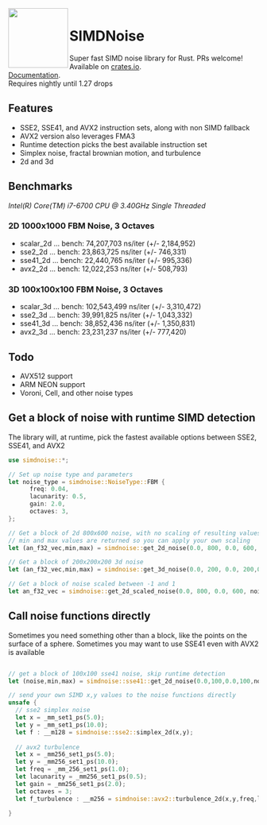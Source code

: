 <img align="left" width="120" src="https://raw.githubusercontent.com/jackmott/rust-simd-noise/master/logo.jpg"/>

# SIMDNoise
Super fast SIMD noise library for Rust. PRs welcome!  
Available on [crates.io](https://crates.io/crates/simdnoise).  
[Documentation](https://docs.rs/simdnoise/1.0.2/simdnoise/).  
Requires nightly until 1.27 drops  

## Features

* SSE2, SSE41, and AVX2 instruction sets, along with non SIMD fallback
* AVX2 version also leverages FMA3
* Runtime detection picks the best available instruction set
* Simplex noise, fractal brownian motion, and turbulence
* 2d and 3d

## Benchmarks
*Intel(R) Core(TM) i7-6700 CPU @ 3.40GHz*
*Single Threaded*

### 2D 1000x1000 FBM Noise, 3 Octaves

* scalar_2d ... bench:  74,207,703 ns/iter (+/- 2,184,952)
* sse2_2d   ... bench:  23,863,725 ns/iter (+/- 746,331)
* sse41_2d  ... bench:  22,440,765 ns/iter (+/- 995,336)
* avx2_2d   ... bench:  12,022,253 ns/iter (+/- 508,793)

### 3D 100x100x100 FBM Noise, 3 Octaves

* scalar_3d ... bench: 102,543,499 ns/iter (+/- 3,310,472)
* sse2_3d   ... bench:  39,991,825 ns/iter (+/- 1,043,332)
* sse41_3d  ... bench:  38,852,436 ns/iter (+/- 1,350,831)
* avx2_3d   ... bench:  23,231,237 ns/iter (+/- 777,420)

## Todo

* AVX512 support
* ARM NEON support
* Voroni, Cell, and other noise types

## Get a block of noise with runtime SIMD detection

The library will, at runtime, pick the fastest available options between SSE2, SSE41, and AVX2

```rust
use simdnoise::*;

// Set up noise type and parameters
let noise_type = simdnoise::NoiseType::FBM {
      freq: 0.04,
      lacunarity: 0.5,
      gain: 2.0,
      octaves: 3,
}; 

// Get a block of 2d 800x600 noise, with no scaling of resulting values
// min and max values are returned so you can apply your own scaling
let (an_f32_vec,min,max) = simdnoise::get_2d_noise(0.0, 800, 0.0, 600, noise_type);

// Get a block of 200x200x200 3d noise
let (an_f32_vec,min,max) = simdnoise::get_3d_noise(0.0, 200, 0.0, 200,0.0, 200, noise_type);

// Get a block of noise scaled between -1 and 1
let an_f32_vec = simdnoise::get_2d_scaled_noise(0.0, 800, 0.0, 600, noise_type,-1.0,1.0);
```

## Call noise functions directly
Sometimes you need something other than a block, like the points on the surface of a sphere.
Sometimes you may want to use SSE41 even with AVX2 is available

```rust

// get a block of 100x100 sse41 noise, skip runtime detection
let (noise,min,max) = simdnoise::sse41::get_2d_noise(0.0,100,0.0,100,noise_type);

// send your own SIMD x,y values to the noise functions directly
unsafe {
  // sse2 simplex noise
  let x = _mm_set1_ps(5.0);
  let y = _mm_set1_ps(10.0);
  let f : __m128 = simdnoise::sse2::simplex_2d(x,y);
  
  // avx2 turbulence
  let x = _mm256_set1_ps(5.0);
  let y = _mm256_set1_ps(10.0);
  let freq = _mm_256_set1_ps(1.0);
  let lacunarity = _mm256_set1_ps(0.5);
  let gain = _mm256_set1_ps(2.0);
  let octaves = 3;
  let f_turbulence : __m256 = simdnoise::avx2::turbulence_2d(x,y,freq,lacunarity,gain,octaves);
    
}
```






